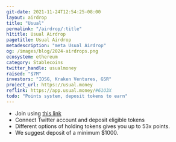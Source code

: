 ```yaml
---
git-date: 2021-11-24T12:54:25-08:00
layout: airdrop
title: "Usual"
permalink: "/airdrop/:title"
h1title: Usual Airdrop
pagetitle: Usual Airdrop
metadescription: "meta Usual Airdrop"
og: /images/blog/2024-airdrops.png
ecosystem: ethereum
category: Stablecoins
twitter_handle: usualmoney
raised: "$7M"
investors: "IOSG, Kraken Ventures, GSR"
project_url: https://usual.money
reflink: https://app.usual.money/#61O3X
todo: "Points system, deposit tokens to earn"
---
```


- Join using [this link](https://app.usual.money/#61O3X)
- Connect Twitter account and deposit eligible tokens
- Different options of holding tokens gives you up to 53x points.
- We suggest deposit of a minimum \$1000.
